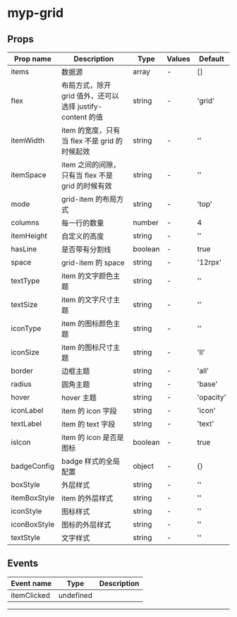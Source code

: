 # myp-grid

## Props

| Prop name    | Description                                               | Type    | Values | Default   |
| ------------ | --------------------------------------------------------- | ------- | ------ | --------- |
| items        | 数据源                                                    | array   | -      | []        |
| flex         | 布局方式，除开 grid 值外，还可以选择 justify-content 的值 | string  | -      | 'grid'    |
| itemWidth    | item 的宽度，只有当 flex 不是 grid 的时候起效             | string  | -      | ''        |
| itemSpace    | item 之间的间隙，只有当 flex 不是 grid 的时候有效         | string  | -      | ''        |
| mode         | grid-item 的布局方式                                      | string  | -      | 'top'     |
| columns      | 每一行的数量                                              | number  | -      | 4         |
| itemHeight   | 自定义的高度                                              | string  | -      | ''        |
| hasLine      | 是否带有分割线                                            | boolean | -      | true      |
| space        | grid-item 的 space                                        | string  | -      | '12rpx'   |
| textType     | item 的文字颜色主题                                       | string  | -      | ''        |
| textSize     | item 的文字尺寸主题                                       | string  | -      | ''        |
| iconType     | item 的图标颜色主题                                       | string  | -      | ''        |
| iconSize     | item 的图标尺寸主题                                       | string  | -      | 'll'      |
| border       | 边框主题                                                  | string  | -      | 'all'     |
| radius       | 圆角主题                                                  | string  | -      | 'base'    |
| hover        | hover 主题                                                | string  | -      | 'opacity' |
| iconLabel    | item 的 icon 字段                                         | string  | -      | 'icon'    |
| textLabel    | item 的 text 字段                                         | string  | -      | 'text'    |
| isIcon       | item 的 icon 是否是图标                                   | boolean | -      | true      |
| badgeConfig  | badge 样式的全局配置                                      | object  | -      | {}        |
| boxStyle     | 外层样式                                                  | string  | -      | ''        |
| itemBoxStyle | item 的外层样式                                           | string  | -      | ''        |
| iconStyle    | 图标样式                                                  | string  | -      | ''        |
| iconBoxStyle | 图标的外层样式                                            | string  | -      | ''        |
| textStyle    | 文字样式                                                  | string  | -      | ''        |

## Events

| Event name  | Type      | Description |
| ----------- | --------- | ----------- |
| itemClicked | undefined |

---
